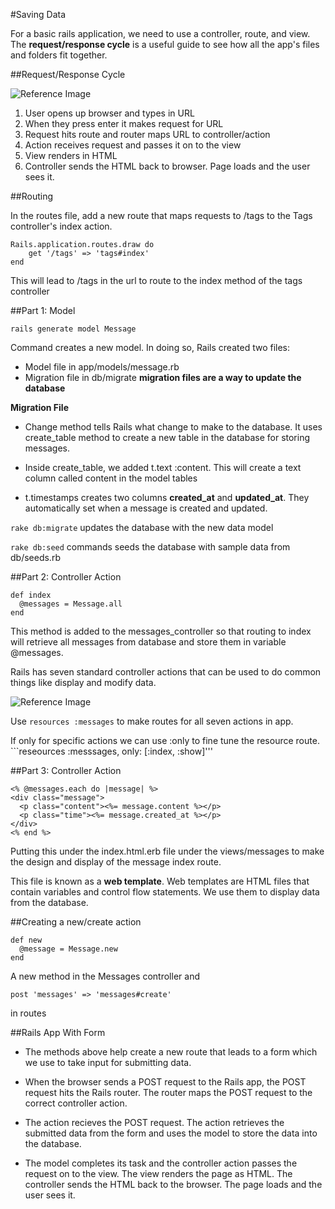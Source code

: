 #Saving Data

For a basic rails application, we need to use a controller, route, and view. The **request/response cycle** is a useful
guide to see how all the app's files and folders fit together.

##Request/Response Cycle

![Reference Image](https://s3.amazonaws.com/codecademy-content/projects/3/request-response-cycle-static.svg)

1. User opens up browser and types in URL
2. When they press enter it makes request for URL
3. Request hits route and router maps URL to controller/action
4. Action receives request and passes it on to the view
5. View renders in HTML
6. Controller sends the HTML back to browser. Page loads and the user sees it.

##Routing

In the routes file, add a new route that maps requests to /tags to the Tags controller's index action.

```
Rails.application.routes.draw do
	get '/tags' => 'tags#index'
end
```
This will lead to /tags in the url to route to the index method of the tags controller


##Part 1: Model

```
rails generate model Message
```

Command creates a new model. In doing so, Rails created two files:

- Model file in app/models/message.rb
- Migration file in db/migrate **migration files are a way to update the database**

**Migration File**

- Change method tells Rails what change to make to the database. It uses create_table method to create a new
table in the database for storing messages.

- Inside create_table, we added t.text :content. This will create a text column called content in the model tables
- t.timestamps creates two columns **created_at** and **updated_at**. They automatically set when a message is created
and updated.

```rake db:migrate``` updates the database with the new data model

```rake db:seed``` commands seeds the database with sample data from db/seeds.rb

##Part 2: Controller Action

```
def index
  @messages = Message.all
end
```

This method is added to the messages_controller so that routing to index will retrieve all messages from database and store them in variable @messages.

Rails has seven standard controller actions that can be used to do common things like display and modify data.

![Reference Image](https://s3.amazonaws.com/codecademy-content/projects/3/seven-actions.svg)

Use ```resources :messages``` to make routes for all seven actions in app.

If only for specific actions we can use :only to fine tune the resource route. ```reseources :messsages, only: [:index, :show]'''

##Part 3: Controller Action

```
<% @messages.each do |message| %> 
<div class="message"> 
  <p class="content"><%= message.content %></p> 
  <p class="time"><%= message.created_at %></p> 
</div> 
<% end %>
```

Putting this under the index.html.erb file under the views/messages to make the design and display of the message index route.

This file is known as a **web template**. Web templates are HTML files that contain variables and control flow statements. We use them to display data from the database.

##Creating a new/create action

```
def new
  @message = Message.new
end
```
A new method in the Messages controller and

```
post 'messages' => 'messages#create'
```
in routes

##Rails App With Form

- The methods above help create a new route that leads to a form which we use to take input for submitting data.

- When the browser sends a POST request to the Rails app, the POST request hits the Rails router. The router maps
the POST request to the correct controller action.

- The action recieves the POST request. The action retrieves the submitted data from the form and uses the model
to store the data into the database.

- The model completes its task and the controller action passes the request on to the view. The view renders the
page as HTML. The controller sends the HTML back to the browser. The page loads and the user sees it. 

